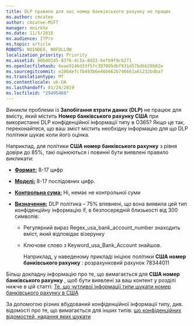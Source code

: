 ```yaml
---
title: DLP правило для нас номер банківського рахунку не працює
ms.author: cmcatee
author: cmcatee-MSFT
manager: mnirkhe
ms.date: 11/5/2018
ms.audience: ITPro
ms.topic: article
ROBOTS: NOINDEX, NOFOLLOW
localization_priority: Priority
ms.assetid: 80b40145-8376-4c3a-8d22-6efb9f9cb271
ms.openlocfilehash: 6eae9146d33f5fc307085dbf931d57bdbb28b82e
ms.sourcegitcommit: e2864efcfb493b6e46b662b746661a61232bdba7
ms.translationtype: MT
ms.contentlocale: uk-UA
ms.lasthandoff: 01/24/2019
ms.locfileid: "29495468"
---
```

Виникли проблеми із **Запобігання втрати даних (DLP)** не працює для вмісту, який містить **Номер банківського рахунку США** при використанні DLP конфіденційної інформації типу в O365? Якщо це так, переконайтеся, що ваш зміст містить необхідну інформацію для що DLP політики шукає коли його оцінка. 
  
Наприклад, для політики **США номер банківського рахунку** з рівня довіри до 85%, такі оцінюються і повинні бути виявлені правило викликати: 
  
- **[Формат:](https://docs.microsoft.com/en-us/office365/securitycompliance/what-the-sensitive-information-types-look-for#format-77)** 8-17 цифр 
    
- **[Моделі:](https://docs.microsoft.com/en-us/office365/securitycompliance/what-the-sensitive-information-types-look-for#pattern-77)** 8-17 послідовних цифр. 
    
- **[Контрольна сума:](https://docs.microsoft.com/en-us/office365/securitycompliance/what-the-sensitive-information-types-look-for#checksum-76)** Ні, немає не контрольної суми 
    
- **[Визначення:](https://docs.microsoft.com/en-us/office365/securitycompliance/what-the-sensitive-information-types-look-for)** DLP політика – 75% впевнені, що вона виявила цей тип конфіденційну інформацію if, в безпосередній близькості від 300 символів: 
    
  - Регулярний вираз Regex_usa_bank_account_number знаходить вміст, який відповідає візерунку
    
  - Ключове слово з Keyword_usa_Bank_Account знайшов.
    
    Наприклад, у наведеному прикладі ініціює політики **США номер банківського рахунку** : розрахунковий рахунок 78344011 
    
Більш докладну інформацію про те, що вимагається для **США номер банківського рахунку** , щоб бути виявлені за ваш контент у розділі нижче в цій статті: [Те, що чутливої інформації типи шукати номер банківського рахунку в США](https://docs.microsoft.com/en-us/office365/securitycompliance/what-the-sensitive-information-types-look-for#us-bank-account-number)
  
За допомогою різних вбудований конфіденційної інформації типу, див. відомості про те, що вимагається для інших типів: [що конфіденційних відомостей, надання яких шукати](https://docs.microsoft.com/en-us/office365/securitycompliance/what-the-sensitive-information-types-look-for)
  

